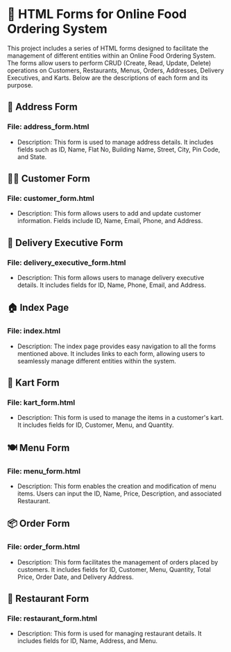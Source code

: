 # 🍔 HTML Forms for Online Food Ordering System

This project includes a series of HTML forms designed to facilitate the management of different entities within an Online Food Ordering System. The forms allow users to perform CRUD (Create, Read, Update, Delete) operations on Customers, Restaurants, Menus, Orders, Addresses, Delivery Executives, and Karts. Below are the descriptions of each form and its purpose.

## 📍 Address Form
### File: address_form.html
<ul>
<li>Description: This form is used to manage address details. It includes fields such as ID, Name, Flat No, Building Name, Street, City, Pin Code, and State.</li>
</ul>

## 🧑‍💼 Customer Form
### File: customer_form.html
<ul>
<li>Description: This form allows users to add and update customer information. Fields include ID, Name, Email, Phone, and Address.</li>
</ul>

## 🚚 Delivery Executive Form
### File: delivery_executive_form.html
<ul>
<li>Description: This form allows users to manage delivery executive details. It includes fields for ID, Name, Phone, Email, and Address.</li>
</ul>

## 🏠 Index Page
### File: index.html
<ul>
<li>Description: The index page provides easy navigation to all the forms mentioned above. It includes links to each form, allowing users to seamlessly manage different entities within the system.</li>
</ul>

## 🛒 Kart Form
### File: kart_form.html
<ul>
<li>Description: This form is used to manage the items in a customer's kart. It includes fields for ID, Customer, Menu, and Quantity.</li>
</ul>

## 🍽️ Menu Form
### File: menu_form.html
<ul>
<li>Description: This form enables the creation and modification of menu items. Users can input the ID, Name, Price, Description, and associated Restaurant.</li>
</ul>

## 📦 Order Form
### File: order_form.html
<ul>
<li>Description: This form facilitates the management of orders placed by customers. It includes fields for ID, Customer, Menu, Quantity, Total Price, Order Date, and Delivery Address.</li>
</ul>

## 🍴 Restaurant Form
### File: restaurant_form.html
<ul>
<li>Description: This form is used for managing restaurant details. It includes fields for ID, Name, Address, and Menu.</li>
</ul>